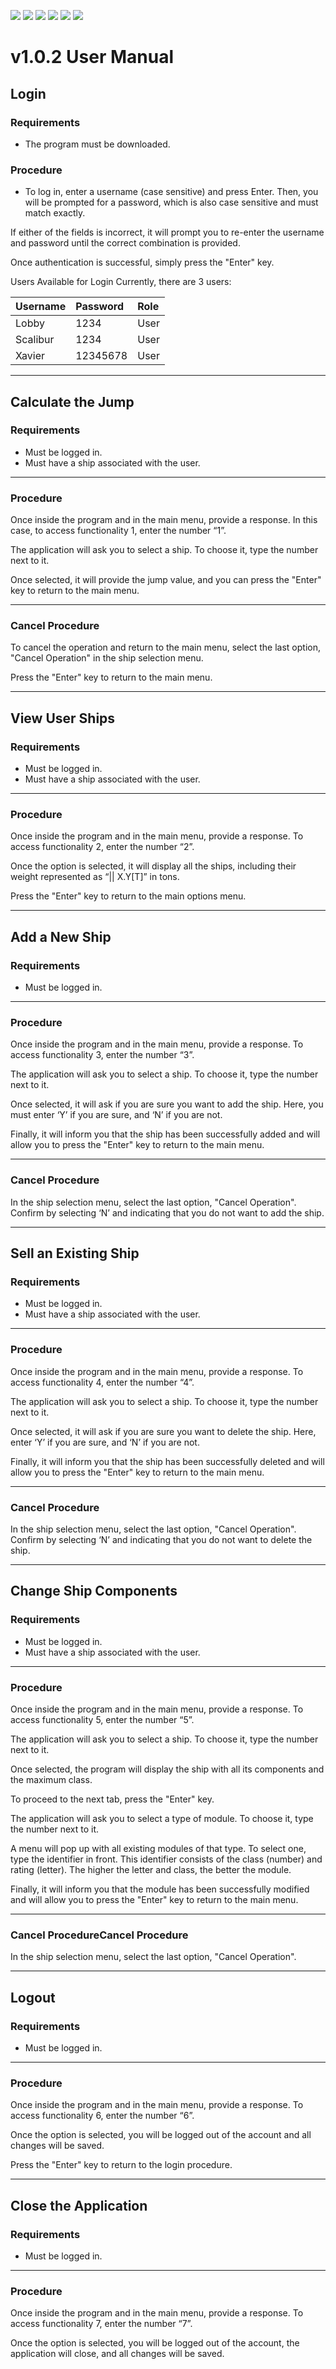![](https://img.shields.io/github/stars/Lobby34/Practica06-0485_0487.svg) ![](https://img.shields.io/github/forks/Lobby34/Practica06-0485_0487.svg) ![](https://img.shields.io/github/tag/Lobby34/Practica06-0485_0487.svg) ![](https://img.shields.io/github/release/Lobby34/Practica06-0485_0487.svg) ![](https://img.shields.io/github/issues/Lobby34/Practica06-0485_0487.svg) ![](https://img.shields.io/Lobby34/Practica06-0485_0487.svg)
# v1.0.2 User Manual
## Login
### Requirements
- The program must be downloaded.

### Procedure
- To log in, enter a username (case sensitive) and press Enter. Then, you will be prompted for a password, which is also case sensitive and must match exactly.

If either of the fields is incorrect, it will prompt you to re-enter the username and password until the correct combination is provided.

Once authentication is successful, simply press the "Enter" key.

Users Available for Login
Currently, there are 3 users:

| Username  | Password  | Role |
| :------------ |:---------------|:-----|
| Lobby     | 1234 | User |
| Scalibur      | 1234        |   User |
| Xavier | 12345678        |    User |


------------
## Calculate the Jump
### Requirements
- Must be logged in.
- Must have a ship associated with the user.


------------
### Procedure
Once inside the program and in the main menu, provide a response. In this case, to access functionality 1, enter the number “1”.

The application will ask you to select a ship. To choose it, type the number next to it.

Once selected, it will provide the jump value, and you can press the "Enter" key to return to the main menu.


------------
### Cancel Procedure
To cancel the operation and return to the main menu, select the last option, "Cancel Operation" in the ship selection menu.

Press the "Enter" key to return to the main menu.

------------


## View User Ships
### Requirements
- Must be logged in.
- Must have a ship associated with the user.

------------


### Procedure
Once inside the program and in the main menu, provide a response. To access functionality 2, enter the number “2”.

Once the option is selected, it will display all the ships, including their weight represented as “|| X.Y[T]” in tons.

Press the "Enter" key to return to the main options menu.

------------


## Add a New Ship
### Requirements
- Must be logged in.


------------


### Procedure
Once inside the program and in the main menu, provide a response. To access functionality 3, enter the number “3”.

The application will ask you to select a ship. To choose it, type the number next to it.

Once selected, it will ask if you are sure you want to add the ship. Here, you must enter ‘Y’ if you are sure, and ‘N’ if you are not.

Finally, it will inform you that the ship has been successfully added and will allow you to press the "Enter" key to return to the main menu.


------------


### Cancel Procedure
In the ship selection menu, select the last option, "Cancel Operation".
Confirm by selecting ‘N’ and indicating that you do not want to add the ship.

------------


## Sell an Existing Ship
### Requirements
- Must be logged in.
- Must have a ship associated with the user.


------------


### Procedure
Once inside the program and in the main menu, provide a response. To access functionality 4, enter the number “4”.

The application will ask you to select a ship. To choose it, type the number next to it.

Once selected, it will ask if you are sure you want to delete the ship. Here, enter ‘Y’ if you are sure, and ‘N’ if you are not.

Finally, it will inform you that the ship has been successfully deleted and will allow you to press the "Enter" key to return to the main menu.

------------
### Cancel Procedure
In the ship selection menu, select the last option, "Cancel Operation".
Confirm by selecting ‘N’ and indicating that you do not want to delete the ship.

------------


## Change Ship Components
### Requirements
- Must be logged in.
- Must have a ship associated with the user.

------------


### Procedure
Once inside the program and in the main menu, provide a response. To access functionality 5, enter the number “5”.

The application will ask you to select a ship. To choose it, type the number next to it.

Once selected, the program will display the ship with all its components and the maximum class.

To proceed to the next tab, press the "Enter" key.

The application will ask you to select a type of module. To choose it, type the number next to it.

A menu will pop up with all existing modules of that type. To select one, type the identifier in front. This identifier consists of the class (number) and rating (letter). The higher the letter and class, the better the module.

Finally, it will inform you that the module has been successfully modified and will allow you to press the "Enter" key to return to the main menu.

------------


### Cancel ProcedureCancel Procedure
In the ship selection menu, select the last option, "Cancel Operation".

------------


## Logout
### Requirements
- Must be logged in.

------------


### Procedure
Once inside the program and in the main menu, provide a response. To access functionality 6, enter the number “6”.

Once the option is selected, you will be logged out of the account and all changes will be saved.

Press the "Enter" key to return to the login procedure.

------------


## Close the Application
### Requirements
- Must be logged in.

------------


### Procedure
Once inside the program and in the main menu, provide a response. To access functionality 7, enter the number “7”.

Once the option is selected, you will be logged out of the account, the application will close, and all changes will be saved.